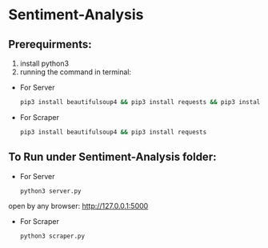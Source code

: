 # Sentiment-Analysis

## Prerequirments:
1. install python3
2. running the command in terminal:
* For Server
    ```bash
    pip3 install beautifulsoup4 && pip3 install requests && pip3 install textblob && pip3 install Flask && pip3 install python-sentiment && pip3 install flask-cors
    ```
* For Scraper
    ```bash
    pip3 install beautifulsoup4 && pip3 install requests
    ```

## To Run under Sentiment-Analysis folder:
* For Server
    ```bash
    python3 server.py
    ```
open by any browser: http://127.0.0.1:5000

* For Scraper
    ```bash
    python3 scraper.py
    ```


